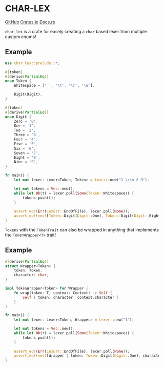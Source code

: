 # CHAR-LEX

[GitHub](https://github.com/Lukas3674/char-lex)
[Crates.io](https://crates.io/crates/char-lex)
[Docs.rs](https://docs.rs/char-lex/0.1.1/char_lex/)

`char_lex` is a crate for easely creating a `char` based lexer from multiple custom enums!

## Example

```rust
use char_lex::prelude::*;

#[token]
#[derive(PartialEq)]
enum Token {
    Whitespace = [' ', '\t', '\r', '\n'],

    Digit(Digit),
}

#[token]
#[derive(PartialEq)]
enum Digit {
    Zero = '0',
    One = '1',
    Two = '2',
    Three = '3',
    Four = '4',
    Five = '5',
    Six = '6',
    Seven = '7',
    Eight = '8',
    Nine = '9',
}

fn main() {
    let mut lexer: Lexer<Token, Token> = Lexer::new("1 \r\n 8 9");

    let mut tokens = Vec::new();
    while let Ok(t) = lexer.poll(Some(Token::Whitespace)) {
        tokens.push(t);
    }
    
    assert_eq!(Err(LexErr::EndOfFile), lexer.poll(None));
    assert_eq!(vec![Token::Digit(Digit::One), Token::Digit(Digit::Eight), Token::Digit(Digit::Nine)], tokens);
}
```

`Tokens` with the `TokenTrait` can also be wrapped in anything that implements the `TokenWrapper<T>` trait!

## Example

```rust
#[derive(PartialEq)]
struct Wrapper<Token> {
    token: Token,
    character: char,
}

impl TokenWrapper<Token> for Wrapper {
    fn wrap(token: T, context: Context) -> Self {
        Self { token, character: context.character }
    }
}

fn main() {
    let mut lexer: Lexer<Token, Wrapper> = Lexer::new("1");

    let mut tokens = Vec::new();
    while let Ok(t) = lexer.poll(Some(Token::Whitespace)) {
        tokens.push(t);
    }
    
    assert_eq!(Err(LexErr::EndOfFile), lexer.poll(None));
    assert_eq!(vec![Wrapper { token: Token::Digit(Digit::One), character: '1' }], tokens);
}
```
